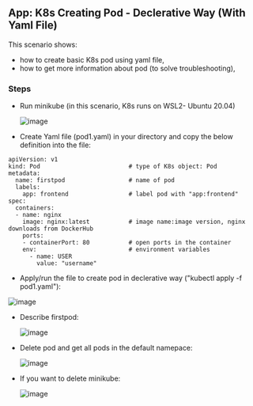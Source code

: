 ## App: K8s Creating Pod - Declerative Way (With Yaml File)

This scenario shows:
- how to create basic K8s pod using yaml file,
- how to get more information about pod (to solve troubleshooting),


### Steps

- Run minikube  (in this scenario, K8s runs on WSL2- Ubuntu 20.04)

  ![image](https://user-images.githubusercontent.com/10358317/153183333-371fe598-d5a4-4b86-9b5d-9e33f35063cc.png)
  
- Create Yaml file (pod1.yaml) in your directory and copy the below definition into the file:

```
apiVersion: v1      
kind: Pod                         # type of K8s object: Pod
metadata:
  name: firstpod                  # name of pod
  labels:
    app: frontend                 # label pod with "app:frontend"   
spec:
  containers: 
  - name: nginx                   
    image: nginx:latest           # image name:image version, nginx downloads from DockerHub
    ports:
    - containerPort: 80           # open ports in the container
    env:                          # environment variables
      - name: USER
        value: "username"
```

 - Apply/run the file to create pod in declerative way ("kubectl apply -f pod1.yaml"):
  
  ![image](https://user-images.githubusercontent.com/10358317/153198471-55d92940-1141-4e04-a701-6356daaf0181.png)
  
- Describe firstpod:

  ![image](https://user-images.githubusercontent.com/10358317/153199893-95bfbef0-61b4-4c41-bd89-481d976c272c.png)

- Delete pod and get all pods in the default namepace:

  ![image](https://user-images.githubusercontent.com/10358317/153200081-3f7823a8-e5d0-4143-aac4-157948fe2a61.png)
  
 - If you want to delete minikube:
   
   ![image](https://user-images.githubusercontent.com/10358317/153200584-01971754-0739-4c8f-8446-d2d3ab5bed31.png)

